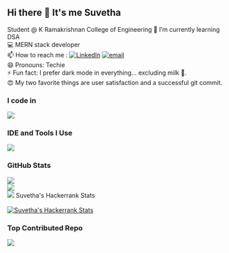 
## Hi there 👋 It's me Suvetha

Student @ K Ramakrishnan College of Engineering
🌱 I’m currently learning DSA<br>
💻 MERN stack developer<br>
📫 How to reach me :
  [![LinkedIn](https://img.shields.io/badge/LinkedIn-%230077B5.svg?logo=linkedin&logoColor=white)](https://www.linkedin.com/in/suvetha-t)
  [![email](https://img.shields.io/badge/Email-D14836?logo=gmail&logoColor=white)](mailto:suvethax50@gmail.com) <br>
😄 Pronouns: Techie<br>
⚡ Fun fact: I prefer dark mode in everything... excluding milk 🥛.<br>
😍 My two favorite things are user satisfaction and a successful git commit.


### I code in
[![](https://skillicons.dev/icons?i=java,bootstrap,css,express,html,js,mongodb,mysql,nodejs,react)](https://skillicons.dev)

### IDE and Tools I Use
[![](https://skillicons.dev/icons?i=blender,eclipse,figma,git,notion,vscode)](https://skillicons.dev)

### GitHub Stats
![](https://github-readme-stats.vercel.app/api?username=Suvetha-T&theme=codeSTACKr&hide_border=false&include_all_commits=false&count_private=false)<br/>
![](https://nirzak-streak-stats.vercel.app/?user=Suvetha-T&theme=codeSTACKr&hide_border=false)<br/>
![](https://github-readme-stats.vercel.app/api/top-langs/?username=Suvetha-T&theme=codeSTACKr&hide_border=false&include_all_commits=false&count_private=false&layout=compact)
Suvetha's Hackerrank Stats <br /><br />
[![Suvetha's Hackerrank Stats](https://hackerrank-stats.vercel.app/api?username=suvethax50)](https://www.hackerrank.com/suvethax50)

### Top Contributed Repo
![](https://github-contributor-stats.vercel.app/api?username=Suvetha-T&limit=5&theme=codeSTACKr&combine_all_yearly_contributions=true)



<!---
Suvetha-50/Suvetha-50 is a ✨ special ✨ repository because its `README.md` (this file) appears on your GitHub profile.
You can click the Preview link to take a look at your changes.
--->
